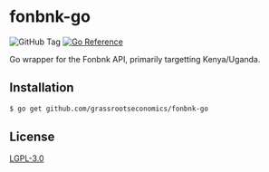 # fonbnk-go

![GitHub Tag](https://img.shields.io/github/v/tag/grassrootseconomics/fonbnk-go)
[![Go Reference](https://pkg.go.dev/badge/github.com/grassrootseconomics/fonbnk-go.svg)](https://pkg.go.dev/github.com/grassrootseconomics/fonbnk-go)

Go wrapper for the Fonbnk API, primarily targetting Kenya/Uganda.

## Installation

```bash
$ go get github.com/grassrootseconomics/fonbnk-go
```

## License

[LGPL-3.0](COPYING.LESSER)
